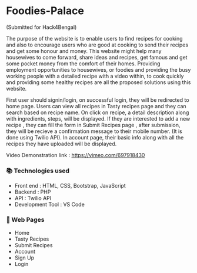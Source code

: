 # Foodies-Palace
(Submitted for Hack4Bengal)

The purpose of the website is to enable users to find recipes for cooking and also to encourage users who are good at cooking to send their recipes and get some honour and money. This website might help many housewives to come forward, share ideas and recipes, get famous and get some pocket money from the comfort of their homes. Providing employment opportunities to housewives, or foodies and providing the busy working people with a detailed recipe with a video within, to cook quickly and providing some healthy recipes are all the proposed solutions using this website.

First user should signin/login, on successful login, they will be redirected to home page. Users can view all recipes in Tasty recipes page and they can search based on recipe name. On click on recipe, a detail description along with ingredients, steps, will be displayed. If they are interested to add a new recipe , they can fill the form in Submit Recipes page , after submission, they will be recieve a confirmation message to their mobile number. (It is done using Twilio API). In account page, their basic info along with all the recipes they have uploaded will be displayed.

Video Demonstration link : https://vimeo.com/697918430

<h3>📚 Technologies used</h3>
<ul>
<li>Front end            : HTML, CSS, Bootstrap, JavaScript</li>
<li>Backend             : PHP </li>
<li>API          : Twilio API</li>
<li>Development Tool    : VS Code</li>
</ul>

<h3>📜 Web Pages </h3>
<ul>
  <li> Home </li>
  <li> Tasty Recipes </li>
 <li> Submit Recipes </li>
  <li> Account</li>
  <li> Sign Up </li>
 <li> Login </li>
  </ul>
